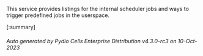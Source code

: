 






This service provides listings for the internal scheduler jobs and ways to trigger predefined jobs in the userspace.

[:summary]

###### Auto generated by Pydio Cells Enterprise Distribution v4.3.0-rc3 on 10-Oct-2023
